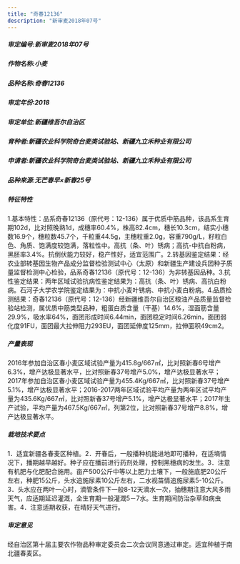 ```yaml
---
title: "奇春12136"
description: "新审麦2018年07号"
---
```

##### 审定编号:新审麦2018年07号

##### 作物名称:小麦

##### 品种名称:奇春12136

##### 审定年份:2018

##### 审定单位:新疆维吾尔自治区

##### 育种者:新疆农业科学院奇台麦类试验站、新疆九立禾种业有限公司

##### 申请者:新疆农业科学院奇台麦类试验站、新疆九立禾种业有限公司

##### 品种来源:无芒春早×新春25号

##### 特征特性
1.基本特性：品系奇春12136（原代号：12-136）属于优质中筋品种，该品系生育期102d，比对照晚熟1d，成穗率60.4%，株高82.4cm，穗长10.3cm，结实小穗数16.9个，穗粒数45.7个，千粒重44.5g，主穗粒重2.0g，容重790g/L，籽粒白色、角质、饱满度较饱满，落粒性中。高抗（条、叶）锈病；高抗-中抗白粉病，黑胚率3.4%。抗倒伏能力较好，稳产性好，适宜范围广。2.转基因鉴定结果：经农业部转基因生物产品成分监督检验测试中心（太原）和新疆生产建设兵团种子质量监督检测中心检验，品系奇春12136（原代号：12-136）为非转基因品种。3.抗性鉴定结果：两年区域试验抗病性鉴定结果为：高抗（条、叶）锈病、高抗白粉病。石河子大学农学院鉴定结果为：中抗小麦叶锈病、中抗小麦白粉病。4.品质检测结果：奇春12136（原代号：12-136）经新疆维吾尔自治区粮油产品质量监督检验站检测，属优质中筋类型品种，粗蛋白质含量（干基）14.6%，湿面筋含量29.9%，吸水率64%，面团形成时间6.44min，面团稳定时间6.26min，面团弱化度91FU，面团最大拉伸阻力293EU，面团延伸度125mm，拉伸面积49cm2。

##### 产量表现
2016年参加自治区春小麦区域试验产量为415.8g/667㎡，比对照新春6号增产6.3%，增产达极显著水平，比对照新春37号增产5.0%，增产达极显著水平；2017年参加自治区春小麦区域试验产量为455.4Kg/667㎡，比对照新春37号增产5.1%，增产达极显著水平；2016-2017两年区域试验平均产量为两年区试平均产量为435.6Kg/667㎡，比对照新春37号增产5.1%，增产达极显著水平；2017年生产试验，平均产量为467.5Kg/667㎡，列第2位，比对照新春37号增产8.8%，增产达极显著水平。

##### 栽培技术要点
1．适宜新疆各春麦区种植。2．开春后，一般播种机能进地即可播种，在适墒情况下，播期越早越好。种子应在播前进行药剂处理，控制黑穗病的发生。3．注意有机肥与化肥配合施用。亩产500公斤中等以上肥力土壤下，一般施底肥20公斤左右，种肥15公斤，头水追施尿素10公斤左右，二水视苗情追施尿素5-10公斤。3．头水应在两叶一心时，滴管条件下一般8-12天滴水一次，抽穗期注意大风多雨天气，应适期延迟灌溉，全生育期一般灌溉5－7水。生育期间防治杂草和病虫害。4．注意适期收获，在晴好天气进行。

##### 审定意见
经自治区第十届主要农作物品种审定委员会二次会议同意通过审定。适宜种植于南北疆春麦区。
